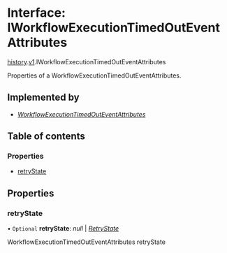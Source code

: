 # Interface: IWorkflowExecutionTimedOutEventAttributes

[history](../modules/proto.temporal.api.history.md).[v1](../modules/proto.temporal.api.history.v1.md).IWorkflowExecutionTimedOutEventAttributes

Properties of a WorkflowExecutionTimedOutEventAttributes.

## Implemented by

* [*WorkflowExecutionTimedOutEventAttributes*](../classes/proto.temporal.api.history.v1.workflowexecutiontimedouteventattributes.md)

## Table of contents

### Properties

- [retryState](proto.temporal.api.history.v1.iworkflowexecutiontimedouteventattributes.md#retrystate)

## Properties

### retryState

• `Optional` **retryState**: *null* \| [*RetryState*](../enums/proto.temporal.api.enums.v1.retrystate.md)

WorkflowExecutionTimedOutEventAttributes retryState
